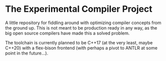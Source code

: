 # The Experimental Compiler Project

A little repository for fiddling around with optimizing compiler concepts from
the ground up. This is not meant to be production ready in any way, as the big
open source compilers have made this a solved problem.

The toolchain is currently planned to be C++17 (at the very least, maybe C++20)
with a flex-bison frontend (with perhaps a pivot to ANTLR at some point
in the future...).
